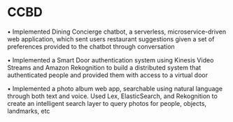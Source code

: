 # CCBD

•	Implemented Dining Concierge chatbot, a serverless, microservice-driven web application, which sent users restaurant suggestions given a set of preferences provided to the chatbot through conversation

•	Implemented a Smart Door authentication system using Kinesis Video Streams and Amazon Rekognition to build a distributed system that authenticated people and provided them with access to a virtual door

•	Implemented a photo album web app, searchable using natural language through both text and voice. Used Lex, ElasticSearch, and Rekognition to create an intelligent search layer to query photos for people, objects, landmarks, etc

